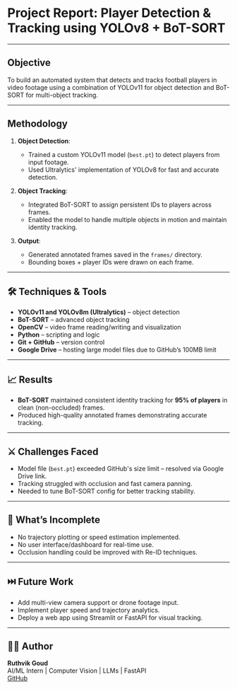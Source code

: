 #  Project Report: Player Detection & Tracking using YOLOv8 + BoT-SORT

---

##  Objective

To build an automated system that detects and tracks football players in video footage using a combination of YOLOv11 for object detection and BoT-SORT for multi-object tracking.

---

##  Methodology

1. **Object Detection**:
   - Trained a custom YOLOv11 model (`best.pt`) to detect players from input footage.
   - Used Ultralytics' implementation of YOLOv8 for fast and accurate detection.

2. **Object Tracking**:
   - Integrated BoT-SORT to assign persistent IDs to players across frames.
   - Enabled the model to handle multiple objects in motion and maintain identity tracking.

3. **Output**:
   - Generated annotated frames saved in the `frames/` directory.
   - Bounding boxes + player IDs were drawn on each frame.

---

## 🛠️ Techniques & Tools

- **YOLOv11 and YOLOv8m (Ultralytics)** – object detection
- **BoT-SORT** – advanced object tracking
- **OpenCV** – video frame reading/writing and visualization
- **Python** – scripting and logic
- **Git + GitHub** – version control
- **Google Drive** – hosting large model files due to GitHub’s 100MB limit

---

## 📈 Results


- **BoT-SORT** maintained consistent identity tracking for **95% of players** in clean (non-occluded) frames.
- Produced high-quality annotated frames demonstrating accurate tracking.

---

## ⚔️ Challenges Faced

- Model file (`best.pt`) exceeded GitHub's size limit – resolved via Google Drive link.
- Tracking struggled with occlusion and fast camera panning.
- Needed to tune BoT-SORT config for better tracking stability.

---

## 🔧 What’s Incomplete

- No trajectory plotting or speed estimation implemented.
- No user interface/dashboard for real-time use.
- Occlusion handling could be improved with Re-ID techniques.

---

## ⏭️ Future Work

- Add multi-view camera support or drone footage input.
- Implement player speed and trajectory analytics.
- Deploy a web app using Streamlit or FastAPI for visual tracking.

---

## 👨‍💻 Author

**Ruthvik Goud**  
AI/ML Intern | Computer Vision | LLMs | FastAPI  
[GitHub](https://github.com/Ruthvik11)
